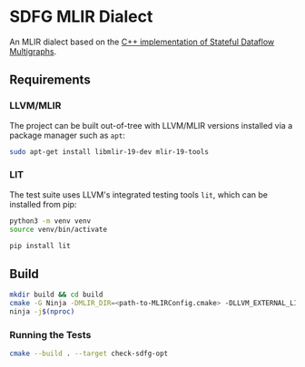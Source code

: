# SDFG MLIR Dialect

An MLIR dialect based on the [C++ implementation of Stateful Dataflow Multigraphs](https://github.com/daisytuner/sdfglib).

## Requirements

### LLVM/MLIR

The project can be built out-of-tree with LLVM/MLIR versions installed via a package manager such as `apt`:

```bash
sudo apt-get install libmlir-19-dev mlir-19-tools
```
### LIT

The test suite uses LLVM's integrated testing tools `lit`, which can be installed from pip:

```bash
python3 -m venv venv
source venv/bin/activate

pip install lit
```

## Build

```bash
mkdir build && cd build
cmake -G Ninja -DMLIR_DIR=<path-to-MLIRConfig.cmake> -DLLVM_EXTERNAL_LIT=<path-to-lit> ..
ninja -j$(nproc)
```

### Running the Tests

```bash
cmake --build . --target check-sdfg-opt
```
